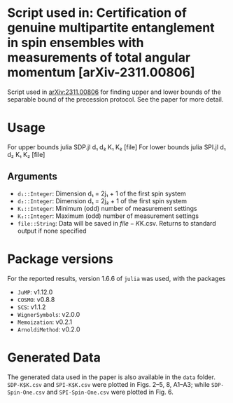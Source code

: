 # Script used in: Certification of genuine multipartite entanglement in spin ensembles with measurements of total angular momentum [arXiv-2311.00806]
Script used in [arXiv:2311.00806](https://arxiv.org/abs/2311.00806) for finding upper and lower bounds of the separable bound of the precession protocol. See the paper for more detail.

# Usage
For upper bounds
    julia SDP.jl d₁ d₂ K₁ K₂ [file]
For lower bounds
    julia SPI.jl d₁ d₂ K₁ K₂ [file]

## Arguments
- `d₁::Integer`: Dimension d₁ = 2j₁ + 1 of the first spin system
- `d₂::Integer`: Dimension d₁ = 2j₂ + 1 of the first spin system
- `K₁::Integer`: Minimum (odd) number of measurement settings
- `K₂::Integer`: Maximum (odd) number of measurement settings
- `file::String`: Data will be saved in $file-K$K.csv. Returns to standard output if none specified

# Package versions
For the reported results, version 1.6.6 of `julia` was used, with the packages
- `JuMP`: v1.12.0
- `COSMO`: v0.8.8
- `SCS`: v1.1.2
- `WignerSymbols`: v2.0.0
- `Memoization`: v0.2.1
- `ArnoldiMethod`: v0.2.0

# Generated Data
The generated data used in the paper is also available in the `data` folder. `SDP-K$K.csv` and `SPI-K$K.csv` were plotted in Figs. 2–5, 8, A1–A3; while `SDP-Spin-One.csv` and `SPI-Spin-One.csv` were plotted in Fig. 6.
